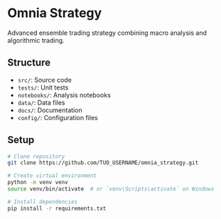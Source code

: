 # Omnia Strategy

Advanced ensemble trading strategy combining macro analysis and algorithmic trading.

## Structure

- `src/`: Source code
- `tests/`: Unit tests
- `notebooks/`: Analysis notebooks
- `data/`: Data files
- `docs/`: Documentation
- `config/`: Configuration files

## Setup

```bash
# Clone repository
git clone https://github.com/TUO_USERNAME/omnia_strategy.git

# Create virtual environment
python -m venv venv
source venv/bin/activate  # or `venv\Scripts\activate` on Windows

# Install dependencies
pip install -r requirements.txt
